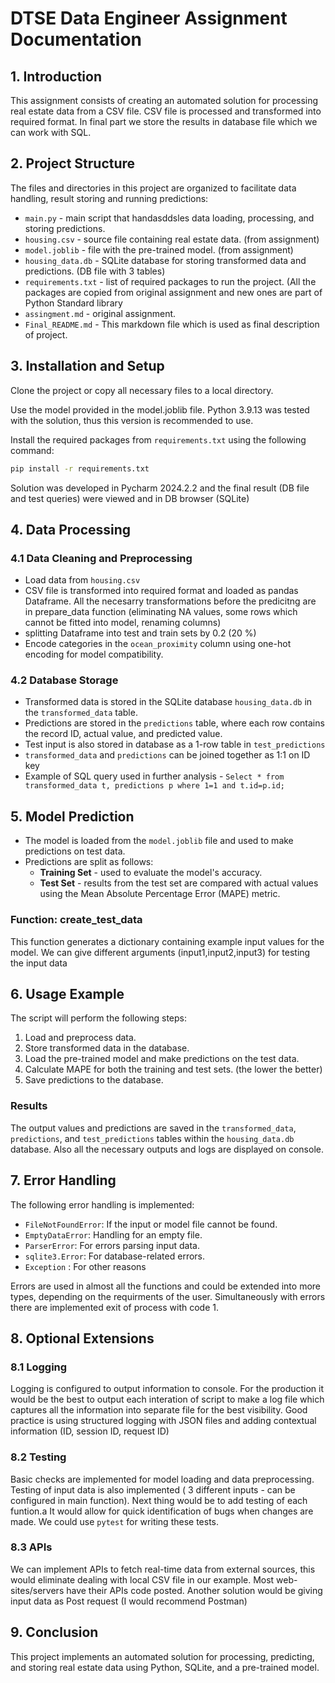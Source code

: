 
# DTSE Data Engineer Assignment Documentation

## 1. Introduction
This assignment consists of creating an automated solution for processing real estate data from a CSV file. CSV file is processed and transformed into required format. In final part we store the results in database file which we can work with SQL.

## 2. Project Structure
The files and directories in this project are organized to facilitate data handling, result storing and running predictions:

- `main.py` - main script that handasddsles data loading, processing, and storing predictions.
- `housing.csv` - source file containing real estate data. (from assignment)
- `model.joblib` - file with the pre-trained model. (from assignment)
- `housing_data.db` - SQLite database for storing transformed data and predictions. (DB file with 3 tables)
- `requirements.txt` - list of required packages to run the project. (All the packages are copied from original assignment and new ones are part of Python Standard library 
- `assingment.md` - original assignment.
- `Final_README.md` - This markdown file which is used as final description of project.


## 3. Installation and Setup
Clone the project or copy all necessary files to a local directory.

Use the model provided in the model.joblib file.
Python 3.9.13 was tested with the solution, thus this version is recommended to use.

Install the required packages from `requirements.txt` using the following command:

```bash
pip install -r requirements.txt
```

Solution was developed in Pycharm 2024.2.2 and the final result (DB file and test queries) were viewed and in DB browser (SQLite)

## 4. Data Processing

### 4.1 Data Cleaning and Preprocessing
- Load data from `housing.csv`
- CSV file is transformed into required format and loaded as pandas Dataframe. All the necesarry transformations before the predicitng are in prepare_data function (eliminating NA values, some rows which cannot be fitted into model, renaming columns)
- splitting Dataframe into test and train sets by 0.2 (20 %)
- Encode categories in the `ocean_proximity` column using one-hot encoding for model compatibility.

### 4.2 Database Storage
- Transformed data is stored in the SQLite database `housing_data.db` in the `transformed_data` table.
- Predictions are stored in the `predictions` table, where each row contains the record ID, actual value, and predicted value.
- Test input is also stored in database as a 1-row table in `test_predictions`
- `transformed_data` and `predictions` can be joined together as 1:1 on ID key
- Example of SQL query used in further analysis - `Select * from transformed_data t, predictions p where 1=1 and t.id=p.id;`

## 5. Model Prediction
- The model is loaded from the `model.joblib` file and used to make predictions on test data.
- Predictions are split as follows:
  - **Training Set** - used to evaluate the model's accuracy.
  - **Test Set** - results from the test set are compared with actual values using the Mean Absolute Percentage Error (MAPE) metric.

### Function: create_test_data
This function generates a dictionary containing example input values for the model.
We can give different arguments (input1,input2,input3) for testing the input data

## 6. Usage Example

The script will perform the following steps:

1. Load and preprocess data.
2. Store transformed data in the database.
3. Load the pre-trained model and make predictions on the test data.
4. Calculate MAPE for both the training and test sets. (the lower the better)
5. Save predictions to the database.

### Results
The output values and predictions are saved in the `transformed_data`, `predictions`, and `test_predictions` tables within the `housing_data.db` database. Also all the necessary outputs and logs are displayed on console. 

## 7. Error Handling
The following error handling is implemented:

- `FileNotFoundError`: If the input or model file cannot be found.
- `EmptyDataError`: Handling for an empty file.
- `ParserError`: For errors parsing input data.
- `sqlite3.Error`: For database-related errors.
- `Exception` : For other reasons

Errors are used in almost all the functions and could be extended into more types, depending on the requirments of the user. Simultaneously with errors there are implemented exit of process with code 1.

## 8. Optional Extensions

### 8.1 Logging
Logging is configured to output information to console. For the production it would be the best to output each interation of script to make a log file which captures all the information into separate file for the best visibility. Good practice is using structured logging with JSON files and adding contextual information (ID, session ID, request ID)

### 8.2 Testing
Basic checks are implemented for model loading and data preprocessing. Testing of input data is also implemented ( 3 different inputs - can be configured in main function). Next thing would be to add testing of each funtion.a It would allow for quick identification of bugs when changes are made. We could use `pytest` for writing these tests.

### 8.3 APIs
We can implement APIs to fetch real-time data from external sources, this would eliminate dealing with local CSV file in our example. Most web-sites/servers have their APIs code posted. Another solution would be giving input data as Post request (I would recommend Postman)

## 9. Conclusion
This project implements an automated solution for processing, predicting, and storing real estate data using Python, SQLite, and a pre-trained model.

